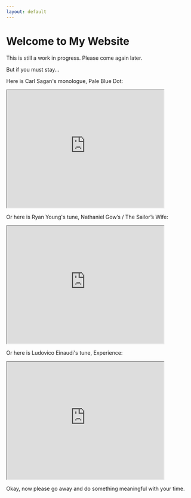 ```yaml
---
layout: default
---
```


# Welcome to My Website

This is still a work in progress. Please come again later.

But if you must stay... 

Here is Carl Sagan's monologue, Pale Blue Dot:
<div>
    <iframe src="https://www.youtube.com/embed/wupToqz1e2g" width="420" height="315"></iframe>
</div>

Or here is Ryan Young's tune, Nathaniel Gow’s / The Sailor’s Wife:
<div>
    <iframe src="https://www.youtube.com/embed/3T-8Ur753Mw" width="420" height="315"></iframe>
</div>

Or here is Ludovico Einaudi's tune, Experience:
<div>
    <iframe src="https://www.youtube.com/embed/hN_q-_nGv4U" width="420" height="315"></iframe>
</div>

Okay, now please go away and do something meaningful with your time.


